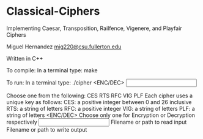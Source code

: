 # Classical-Ciphers
Implementing Caesar, Transposition, Railfence, Vigenere, and Playfair Ciphers

Miguel Hernandez
mig220@csu.fullerton.edu


Written in C++


To compile: In a terminal type:
	make


To run: In a terminal type:
	./cipher <CIPHER NAME> <KEY> <ENC/DEC> <INPUT FILE> <OUTPUT FILE>

<CIPHER NAME> Choose one from the following: CES RTS RFC VIG PLF
<KEY> Each cipher uses a unique key as follows:
	CES: a positive integer between 0 and 26 inclusive
	RTS: a string of letters
	RFC: a positive integer
	VIG: a string of letters
	PLF: a string of letters
<ENC/DEC> Choose only one for Encryption or Decryption respectively
<INPUT FILE> Filename or path to read input
<OUTPUT FILE> Filename or path to write output
